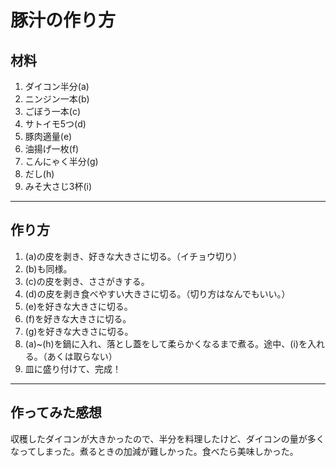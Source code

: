 # 豚汁の作り方

## 材料

1. ダイコン半分(a)
2. ニンジン一本(b)
3. ごぼう一本(c)
4. サトイモ5つ(d)
5. 豚肉適量(e)
6. 油揚げ一枚(f)
7. こんにゃく半分(g)
8. だし(h)
9. みそ大さじ3杯(i)

***

## 作り方

1. (a)の皮を剥き、好きな大きさに切る。（イチョウ切り）
2. (b)も同様。
3. (c)の皮を剥き、ささがきする。
4. (d)の皮を剥き食べやすい大きさに切る。（切り方はなんでもいい。）
5. (e)を好きな大きさに切る。
6. (f)を好きな大きさに切る。
7. (g)を好きな大きさに切る。
8. (a)~(h)を鍋に入れ、落とし蓋をして柔らかくなるまで煮る。途中、(i)を入れる。（あくは取らない）
10. 皿に盛り付けて、完成！

***

## 作ってみた感想

収穫したダイコンが大きかったので、半分を料理したけど、ダイコンの量が多くなってしまった。煮るときの加減が難しかった。食べたら美味しかった。
